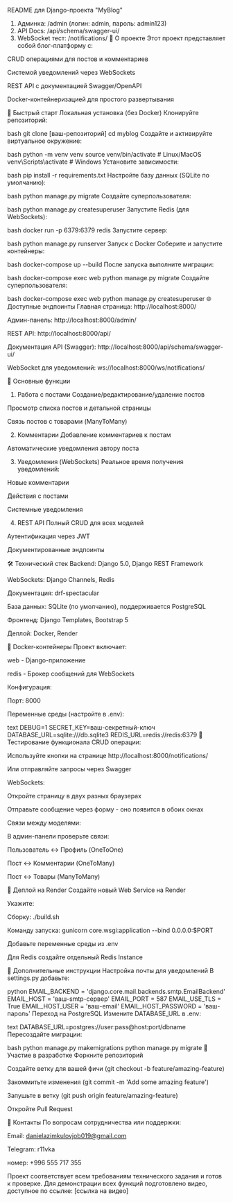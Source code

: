 README для Django-проекта "MyBlog"
1. Админка: /admin (логин: admin, пароль: admin123)
2. API Docs: /api/schema/swagger-ui/
3. WebSocket тест: /notifications/
📌 О проекте
Этот проект представляет собой блог-платформу с:

CRUD операциями для постов и комментариев

Системой уведомлений через WebSockets

REST API с документацией Swagger/OpenAPI

Docker-контейнеризацией для простого развертывания

🚀 Быстрый старт
Локальная установка (без Docker)
Клонируйте репозиторий:

bash
git clone [ваш-репозиторий]
cd myblog
Создайте и активируйте виртуальное окружение:

bash
python -m venv venv
source venv/bin/activate  # Linux/MacOS
venv\Scripts\activate     # Windows
Установите зависимости:

bash
pip install -r requirements.txt
Настройте базу данных (SQLite по умолчанию):

bash
python manage.py migrate
Создайте суперпользователя:

bash
python manage.py createsuperuser
Запустите Redis (для WebSockets):

bash
docker run -p 6379:6379 redis
Запустите сервер:

bash
python manage.py runserver
Запуск с Docker
Соберите и запустите контейнеры:

bash
docker-compose up --build
После запуска выполните миграции:

bash
docker-compose exec web python manage.py migrate
Создайте суперпользователя:

bash
docker-compose exec web python manage.py createsuperuser
🌐 Доступные эндпоинты
Главная страница: http://localhost:8000/

Админ-панель: http://localhost:8000/admin/

REST API: http://localhost:8000/api/

Документация API (Swagger): http://localhost:8000/api/schema/swagger-ui/

WebSocket для уведомлений: ws://localhost:8000/ws/notifications/

🔧 Основные функции
1. Работа с постами
Создание/редактирование/удаление постов

Просмотр списка постов и детальной страницы

Связь постов с товарами (ManyToMany)

2. Комментарии
Добавление комментариев к постам

Автоматические уведомления автору поста

3. Уведомления (WebSockets)
Реальное время получения уведомлений:

Новые комментарии

Действия с постами

Системные уведомления

4. REST API
Полный CRUD для всех моделей

Аутентификация через JWT

Документированные эндпоинты

🛠 Технический стек
Backend: Django 5.0, Django REST Framework

WebSockets: Django Channels, Redis

Документация: drf-spectacular

База данных: SQLite (по умолчанию), поддерживается PostgreSQL

Фронтенд: Django Templates, Bootstrap 5

Деплой: Docker, Render

🐳 Docker-контейнеры
Проект включает:

web - Django-приложение

redis - Брокер сообщений для WebSockets

Конфигурация:

Порт: 8000

Переменные среды (настройте в .env):

text
DEBUG=1
SECRET_KEY=ваш-секретный-ключ
DATABASE_URL=sqlite:///db.sqlite3
REDIS_URL=redis://redis:6379
🧪 Тестирование функционала
CRUD операции:

Используйте кнопки на странице http://localhost:8000/notifications/

Или отправляйте запросы через Swagger

WebSockets:

Откройте страницу в двух разных браузерах

Отправьте сообщение через форму - оно появится в обоих окнах

Связи между моделями:

В админ-панели проверьте связи:

Пользователь ↔ Профиль (OneToOne)

Пост ↔ Комментарии (OneToMany)

Пост ↔ Товары (ManyToMany)

🔄 Деплой на Render
Создайте новый Web Service на Render

Укажите:

Сборку: ./build.sh

Команду запуска: gunicorn core.wsgi:application --bind 0.0.0.0:$PORT

Добавьте переменные среды из .env

Для Redis создайте отдельный Redis Instance

📝 Дополнительные инструкции
Настройка почты для уведомлений
В settings.py добавьте:

python
EMAIL_BACKEND = 'django.core.mail.backends.smtp.EmailBackend'
EMAIL_HOST = 'ваш-smtp-сервер'
EMAIL_PORT = 587
EMAIL_USE_TLS = True
EMAIL_HOST_USER = 'ваш-email'
EMAIL_HOST_PASSWORD = 'ваш-пароль'
Переход на PostgreSQL
Измените DATABASE_URL в .env:

text
DATABASE_URL=postgres://user:pass@host:port/dbname
Пересоздайте миграции:

bash
python manage.py makemigrations
python manage.py migrate
🤝 Участие в разработке
Форкните репозиторий

Создайте ветку для вашей фичи (git checkout -b feature/amazing-feature)

Закоммитьте изменения (git commit -m 'Add some amazing feature')

Запушьте в ветку (git push origin feature/amazing-feature)

Откройте Pull Request

📧 Контакты
По вопросам сотрудничества или поддержки:

Email: danielazimkulovjob019@gmail.com

Telegram: r11vka

номер: +996 555 717 355

Проект соответствует всем требованиям технического задания и готов к проверке. Для демонстрации всех функций подготовлено видео, доступное по ссылке: [ссылка на видео]
